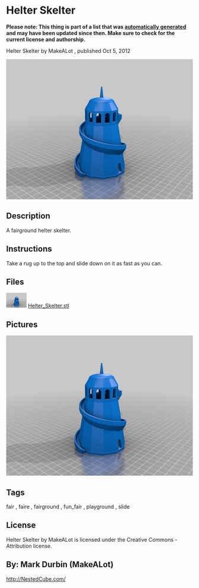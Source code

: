 Helter Skelter
===============
**Please note: This thing is part of a list that was [automatically generated](https://github.com/carlosgs/export-things) and may have been updated since then. Make sure to check for the current license and authorship.**  

Helter Skelter  by MakeALot , published Oct 5, 2012

![Image](img/Helter_Skelter_display_large.jpg)

Description
--------
A fairground helter skelter.

Instructions
--------
Take a rug up to the top and slide down on it as fast as you can.

Files
--------
[![Image](img/Helter_Skelter_preview_tinycard.jpg)](Helter_Skelter.stl)
 [ Helter_Skelter.stl](Helter_Skelter.stl)  



Pictures
--------
![Image](img/Helter_Skelter_display_large.jpg)


Tags
--------
fair , faire , fairground , fun_fair , playground , slide  

  

License
--------
Helter Skelter by MakeALot is licensed under the Creative Commons - Attribution license.  



By: Mark Durbin (MakeALot)
--------
<http://NestedCube.com/>